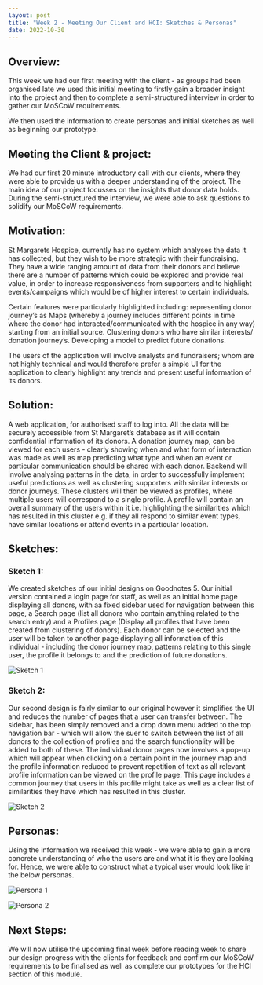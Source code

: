 ```yaml
---
layout: post
title: "Week 2 - Meeting Our Client and HCI: Sketches & Personas"
date: 2022-10-30
---
```


## Overview:

This week we had our first meeting with the client - as groups had been organised late we used this initial meeting to firstly gain a broader insight into the project and then to complete a semi-structured interview in order to gather our MoSCoW requirements.

We then used the information to create personas and initial sketches as well as beginning our prototype.

## Meeting the Client & project:

We had our first 20 minute introductory call with our clients, where they were able to provide us with a deeper understanding of the project. The main idea of our project focusses on the insights that donor data holds. During the semi-structured the interview, we were able to ask questions to solidify our MoSCoW requirements.

## Motivation:

St Margarets Hospice, currently has no system which analyses the data it has collected, but they wish to be more strategic with their fundraising. They have a wide ranging amount of data from their donors and believe there are a number of patterns which could be explored and provide real value, in order to increase responsiveness from supporters and to highlight events/campaigns which would be of higher interest to certain individuals.

Certain features were particularly highlighted including: representing donor journey’s as Maps (whereby a journey includes different points in time where the donor had interacted/communicated with the hospice in any way) starting from an initial source. Clustering donors who have similar interests/ donation journey’s. Developing a model to predict future donations.

The users of the application will involve analysts and fundraisers; whom are not highly technical and would therefore prefer a simple UI for the application to clearly highlight any trends and present useful information of its donors.

## Solution:

A web application, for authorised staff to log into. All the data will be securely accessible from St Margaret’s database as it will contain confidential information of its donors. A donation journey map, can be viewed for each users - clearly showing when and what form of interaction was made as well as map predicting what type and when an event or particular communication should be shared with each donor. Backend will involve analysing patterns in the data, in order to successfully implement useful predictions as well as clustering supporters with similar interests or donor journeys. These clusters will then be viewed as profiles, where multiple users will correspond to a single profile. A profile will contain an overall summary of the users within it i.e. highlighting the similarities which has resulted in this cluster e.g. if they all respond to similar event types, have similar locations or attend events in a particular location.

## Sketches:

### Sketch 1:

We created sketches of our initial designs on Goodnotes 5. Our initial version contained a login page for staff, as well as an initial home page displaying all donors, with aa fixed sidebar used for navigation between this page, a Search page (list all donors who contain anything related to the search entry) and a Profiles page (Display all profiles that have been created from clustering of donors). Each donor can be selected and the user will be taken to another page displaying all information of this individual - including the donor journey map, patterns relating to this single user, the profile it belongs to and the prediction of future donations.

![Sketch 1](/Development-Blog/assets/Blog2/sketch1.png)

### Sketch 2:

Our second design is fairly similar to our original however it simplifies the UI and reduces the number of pages that a user can transfer between. The sidebar, has been simply removed and a drop down menu added to the top navigation bar - which will allow the suer to switch between the list of all donors to the collection of profiles and the search functionality will be added to both of these. The individual donor pages now involves a pop-up which will appear when clicking on a certain point in the journey map and the profile information reduced to prevent repetition of text as all relevant profile information can be viewed on the profile page. This page includes a common journey that users in this profile might take as well as a clear list of similarities they have which has resulted in this cluster.

![Sketch 2](/Development-Blog/assets/Blog2/sketch2.png)

## Personas:

Using the information we received this week - we were able to gain a more concrete understanding of who the users are and what it is they are looking for. Hence, we were able to construct what a typical user would look like in the below personas.

![Persona 1](/Development-Blog/assets/Blog2/persona1.png)

![Persona 2](/Development-Blog/assets/Blog2/persona2.png)

## Next Steps:

We will now utilise the upcoming final week before reading week to share our design progress with the clients for feedback and confirm our MoSCoW requirements to be finalised as well as complete our prototypes for the HCI section of this module.
